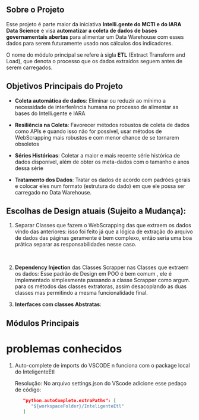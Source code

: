 ## Sobre o Projeto

Esse projeto é parte maior da iniciativa **Intelli.gente do MCTI e do IARA Data Science** e visa **automatizar a coleta de dados de bases governamentais abertas** para alimentar um Data Warehouse com esses dados para serem futuramente usado nos cálculos dos indicadores.

O nome do módulo principal se refere à sigla **ETL** (Extract Transform and Load), que denota o processo que os dados extraídos seguem antes de serem carregados.

## Objetivos Principais do Projeto

* **Coleta automática de dados**: Eliminar ou reduzir ao mínimo a necessidade de interferência humana no processo de alimentar as bases do Intelli.gente e IARA

* **Resiliência na Coleta**: Favorecer métodos robustos de coleta de dados como APIs e quando isso não for possível, usar métodos de WebScrapping mais robustos e com menor chance de se tornarem obsoletos

* **Séries Históricas**: Coletar a maior e mais recente série histórica de dados disponível, além de obter os meta-dados com o tamanho e anos dessa série

* **Tratamento dos Dados**: Tratar os dados de acordo com padrões gerais e colocar eles num formato (estrutura do dado) em que ele possa ser carregado no Data Warehouse.

## Escolhas de Design atuais (Sujeito a Mudança):

1) Separar Classes que fazem o WebScrapping das que extraem os dados vindo das anteriores: isso foi feito já que a lógica de extração do arquivo de dados das páginas geramente é bem complexo, então seria uma boa prática separar as responsabilidades nesse caso.

<br>

2) **Dependency Injection** das Classes Scrapper nas Classes que extraem os dados: Esse padrão de Design em POO é bem comum , ele é implementado simplesmente passando a classe Scrapper como argum. para os métodos das classes extratoras, assim desacoplando as duas classes mas permitindo a mesma funcionalidade final.

3) **Interfaces com classes Abstratas**:




## Módulos Principais




# problemas conhecidos

1) Auto-complete de imports do VSCODE n funciona com o package local do InteligenteEtl

   Resolução: No arquivo settings.json do VScode adicione esse pedaço de código:

   ```json
      "python.autoComplete.extraPaths": [
         "${workspaceFolder}/InteligenteEtl"
      ]
   ```